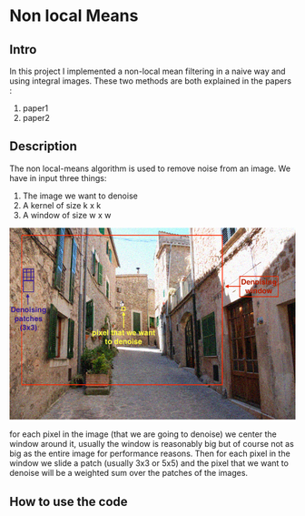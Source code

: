 # Non local Means

## Intro

In this project I implemented a non-local mean filtering in a naive way and using integral images. These two methods 
are both explained in the papers : 

1. paper1
2. paper2

## Description

The non local-means algorithm is used to remove noise from an image. We have in input three things: 
1. The image we want to denoise  
2. A kernel of size k x k
3. A window of size w x w

![Alt text](./alleyNoisy_sigma20_copy.png?raw=true "Example")


for each pixel in the image (that we are going to denoise) we center the window around it, usually the window is reasonably big but of course not as big as the entire image for performance reasons.
Then for each pixel in the window we slide a patch (usually 3x3 or 5x5) and the pixel that we want to denoise will be a weighted sum over the patches of the images.



## How to use the code  
